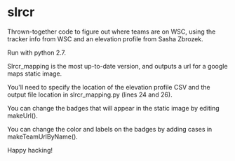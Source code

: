 # slrcr

Thrown-together code to figure out where teams are on WSC, using the tracker info from WSC and an elevation profile from Sasha Zbrozek.

Run with python 2.7.

Slrcr_mapping is the most up-to-date version, and outputs a url for a google maps static image.

You'll need to specify the location of the elevation profile CSV and the output file location in slrcr_mapping.py (lines 24 and 26).

You can change the badges that will appear in the static image by editing makeUrl().

You can change the color and labels on the badges by adding cases in makeTeamUrlByName().

Happy hacking!